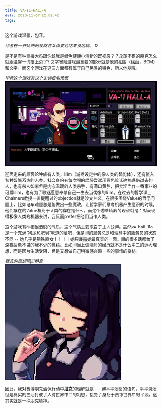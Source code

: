 ```yaml
---
title: VA-11-HALL-A
date: 2023-11-07 22:02:42
tags:
---
```


这个游戏温馨，包容。

_作者在一开始的时候就告诉你要边吃零食边玩。:D_

是不是有种青楼大妈跟你说我是绿色健康小清新的既视感？？放荡不羁的朋克怎么就跟温馨一词搭上边了? 文字冒险游戏最重要的部分就是他的氛围（绘画，BGM）和文字。而这个游戏在这三方面都有属于自己另类的特色，所以他朋克。

*毕竟这个游戏有这个史诗级名场面*
![alt text](./VA-11-HALL-A/image.png)

迎面走来的顾客论种族有人类，lilim（游戏设定中的像人类的智能体），还有嵌入各种智能系统的人类。社会身份有每次喝的烂醉尝试用黄色笑话遮掩悲伤过去的人，也有杀人如麻但是内心温暖的人类杀手，有满口黄腔，把卖淫当作一番事业的可爱lilim，也有为了歌迷愿意奉献自己一生去当偶像的lilim。在过去的哲学课上Chalmers教授一直提醒过的objection就是沙文主义。在很多围绕Value的哲学问题上，比如电车难题总是能做出一些魔改，让哲学家们思考机器产生意识的时候，他们存在的Value相比于人类的存在是什么。而这个游戏给我的观点就是：对表现得极像人类的机器来讲，我反而prefer把他们当作人类。

这个游戏有种相当洒脱的气质，这个气质主要来自于主人公jill。虽然va-hall-11a是一个充满“狗尿和肥皂”味道的酒吧，但是jill的服务总是和理想中的服务员的状态不同 -- 她几乎是钢铁直女！！！！她只展露她最真实的一面。jill的很多话都给了深夜疲惫不堪的我不少的慰藉。比如jill当上调酒师的经历就不是什么中二的远大理想，而是因为生活受阻，但是又想做自己稍微感兴趣一些的事情的妥协。

*我真的很想把jill掰直*
![alt text](./VA-11-HALL-A/image-1.png)

因此，我对赛博朋克酒保行动中**朋克**的理解就是 --- jill平平淡淡的语句，平平淡淡但是真实的生活打破了人对世界中二的幻想，接受了身处于赛博世界中的平淡，这其实就是一种朋克精神。